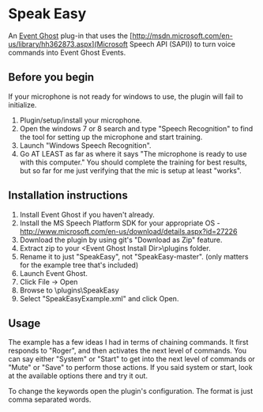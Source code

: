 # Speak Easy
An [Event Ghost](http://www.eventghost.org/) plug-in that uses the [http://msdn.microsoft.com/en-us/library/hh362873.aspx](Microsoft Speech API (SAPI)) to turn voice commands into Event Ghost Events.

## Before you begin
If your microphone is not ready for windows to use, the plugin will fail to initialize.
1. Plugin/setup/install your microphone.
2. Open the windows 7 or 8 search and type "Speech Recognition" to find the tool for setting up the microphone and start training.
3. Launch "Windows Speech Recognition".
4. Go AT LEAST as far as where it says "The microphone is ready to use with this computer." You should complete the training for best results, but so far for me just verifying that the mic is setup at least "works".

## Installation instructions

1. Install Event Ghost if you haven't already.
2. Install the MS Speech Platform SDK for your appropriate OS - http://www.microsoft.com/en-us/download/details.aspx?id=27226 
3. Download the plugin by using git's "Download as Zip" feature.
4. Extract zip to your \<Event Ghost Install Dir>\plugins folder. 
5. Rename it to just "SpeakEasy", not "SpeakEasy-master". (only matters for the example tree that's included)
5. Launch Event Ghost.
6. Click File -> Open
7. Browse to <event ghost install dir>\plugins\SpeakEasy
8. Select "SpeakEasyExample.xml" and click Open.

## Usage

The example has a few ideas I had in terms of chaining commands. It first responds to "Roger", and then activates the next level of commands. You can say either "System" or "Start" to get into the next level of commands or "Mute" or "Save" to perform those actions.  If you said system or start, look at the available options there and try it out.

To change the keywords open the plugin's configuration. The format is just comma separated words.